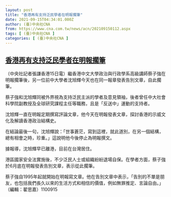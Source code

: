 ```yaml
---
layout: post
title: "香港再有支持泛民學者在明報擱筆"
date: 2021-09-15T04:34:01.000Z
author: (臺)中央社CNA
from: https://www.cna.com.tw/news/acn/202109150112.aspx
tags: [ (臺)中央社CNA ]
categories: [ (臺)中央社CNA ]
---
```

<!--1631680441000-->
[香港再有支持泛民學者在明報擱筆](https://www.cna.com.tw/news/acn/202109150112.aspx)
------

<div>
<div></div><div class="paragraph"><p>（中央社記者張謙香港15日電）繼香港中文大學政治與行政學系高級講師蔡子強在明報擱筆後，另一位前中大學者沈旭輝今天也在同一報章發表告別文章，自此擱筆。</p><p>蔡子強和沈旭輝同被外界視為支持泛民主派的學者及意見領袖，後者曾任中大社會科學院副教授及全球研究課程主任等職務，且是「反送中」運動的支持者。</p><p>沈旭輝一直在明報定期撰寫評論文章，他今天在明報發表文章，探討香港的示威文化及解讀香港政治結構史。</p><p>在結論最後一句，沈旭輝說：「世事蒼茫，寫到這裡，就此道別，在另一個結構，總有相會之時，珍重。」這說明他今後停止為明報撰文。</p><p>據報導，沈旭輝早已離港，目前在台灣居住。</p><p>港區國家安全法實施後，不少泛民人士或組織紛紛退場自保。在學者方面，蔡子強於6月底在明報發表告別文章，表示從此擱筆。</p><p>蔡子強自1995年起就開始在明報寫文章。他在告別文章中表示，「告別的不單是朋友，也包括我們長久以來的生活方式和相信的價值，例如無罪推定、言論自由。」（編輯：翟思嘉）1100915</p></div>
</div>
